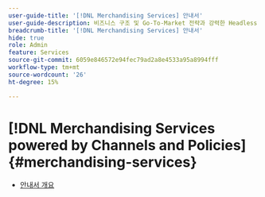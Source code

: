 ```yaml
---
user-guide-title: '[!DNL Merchandising Services] 안내서'
user-guide-description: 비즈니스 구조 및 Go-To-Market 전략과 강력한 Headless 상거래 경험에 부합하는 뛰어난 성능과 유연한 상거래 카탈로그를 제공하기 위해  [!DNL Merchandising Services powered by Channels and Policies] 을(를) 구현하는 방법에 대해 알아봅니다.
breadcrumb-title: '[!DNL Merchandising Services] 안내서'
hide: true
role: Admin
feature: Services
source-git-commit: 6059e846572e94fec79ad2a8e4533a95a8994fff
workflow-type: tm+mt
source-wordcount: '26'
ht-degree: 15%

---
```


# [!DNL Merchandising Services powered by Channels and Policies] {#merchandising-services}

- [안내서 개요](overview.md)
